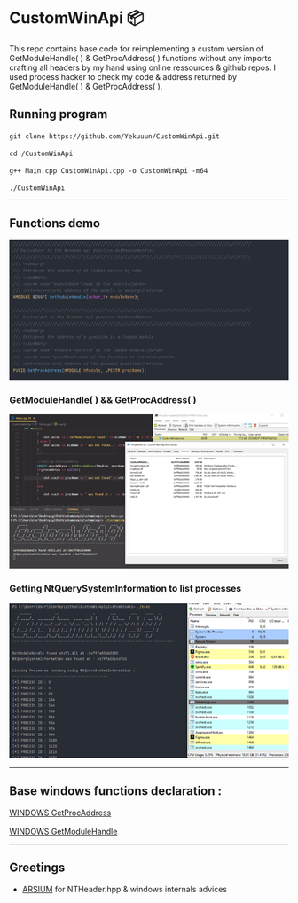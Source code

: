# CustomWinApi 📦

This repo contains base code for reimplementing a custom version of GetModuleHandle( ) & GetProcAddress( ) functions without any imports crafting all headers by my hand using online ressources & github repos.
I used process hacker to check my code & address returned by GetModuleHandle( ) & GetProcAddress( ).

## Running program 

`git clone https://github.com/Yekuuun/CustomWinApi.git`

`cd /CustomWinApi`

`g++ Main.cpp CustomWinApi.cpp -o CustomWinApi -m64`

`./CustomWinApi`

---

## Functions demo
<img src="https://github.com/Yekuuun/CustomWinApi/blob/main/assets/Functions.png"></img>

### GetModuleHandle( ) && GetProcAddress( )

<img src="https://github.com/Yekuuun/CustomWinApi/blob/main/assets/GetModuleHandle.png"></img>

### Getting NtQuerySystemInformation to list processes 

<img src="https://github.com/Yekuuun/CustomWinApi/blob/main/assets/ListProcess.png"></img>

---

## Base windows functions declaration :

[WINDOWS GetProcAddress](https://learn.microsoft.com/en-us/windows/win32/api/libloaderapi/nf-libloaderapi-getprocaddress) <br> <br>
[WINDOWS GetModuleHandle](https://learn.microsoft.com/en-us/windows/win32/api/libloaderapi/nf-libloaderapi-getmodulehandlew)

---

## Greetings

- [ARSIUM](https://github.com/arsium) for NTHeader.hpp & windows internals advices
